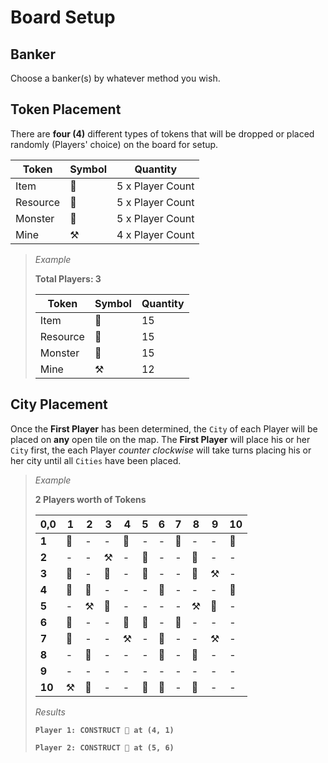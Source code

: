 # Board Setup

## Banker
Choose a banker(s) by whatever method you wish.

## Token Placement
There are **four (4)** different types of tokens that will be dropped or placed randomly (Players' choice) on the board for setup.

|Token|Symbol|Quantity|
|---|---|---|
|Item|🎁|5 x Player Count|
|Resource|💎|5 x Player Count|
|Monster|🧟|5 x Player Count|
|Mine|⚒️|4 x Player Count|

> *Example*
> 
> **Total Players: 3**
> 
> |Token|Symbol|Quantity|
> |---|---|---|
> |Item|🎁|15|
> |Resource|💎|15|
> |Monster|🧟|15|
> |Mine|⚒️|12|

## City Placement
Once the **First Player** has been determined, the `City` of each Player will be placed on **any** open tile on the map.  The **First Player** will place his or her `City` first, the each Player *counter clockwise* will take turns placing his or her city until all `Cities` have been placed.

> *Example*
> 
> **2 Players worth of Tokens**
> 
> |0,0|1|2|3|4|5|6|7|8|9|10|
> |-|-|-|-|-|-|-|-|-|-|-|
> |**1**|💎|-|-|🏰|-|-|💎|-|-|🎁|
> |**2**|-|-|⚒️|-|🎁|-|-|🧟|-|-|
> |**3**|🧟|-|💎|-|🧟|-|-|💎|⚒️|-|
> |**4**|🎁|💎|-|-|-|💎|-|-|-|🎁|
> |**5**|-|⚒️|🧟|-|-|-|-|⚒️|🎁|-|
> |**6**|🎁|-|-|💎|🏰|-|🧟|-|-|-|
> |**7**|🧟|-|-|⚒️|-|🎁|-|-|⚒️|-|
> |**8**|-|💎|-|-|-|🧟|-|🎁|-|-|
> |**9**|-|-|-|-|-|-|-|-|-|-|
> |**10**|⚒️|🎁|-|-|💎|🎁|-|🧟|-|-|
> 
> *Results*
> 
> **`Player 1: CONSTRUCT 🏰 at (4, 1)`**
> 
> **`Player 2: CONSTRUCT 🏰 at (5, 6)`**